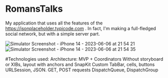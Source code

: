 # RomansTalks

My application that uses all the features of the https://jsonplaceholder.typicode.com . 
In fact, I'm making a full-fledged social network, but with a simple server part.



![Simulator Screenshot - iPhone 14 - 2023-06-06 at 21 54 21](https://github.com/VladEnbaev/RomansTalks/assets/116029905/9239a068-3f2e-429e-9635-41babcddf53a)
![Simulator Screenshot - iPhone 14 - 2023-06-06 at 21 54 35](https://github.com/VladEnbaev/RomansTalks/assets/116029905/061acc2f-3fe7-4a08-9527-fb4131292ea0)



#Technologies used:
Architecture: MVP + Coordinators
Without storyboard or XIBs, layout with anchors and SnapKit
Custom TabBar, cells, buttons
URLSession, JSON. GET, POST requests
DispatchQueue, DispatchGroup


